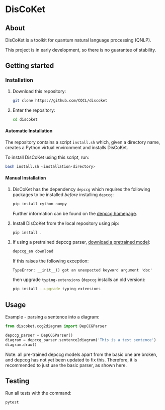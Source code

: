 # DisCoKet

## About

DisCoKet is a toolkit for quantum natural language processing (QNLP).

This project is in early development, so there is no guarantee of
stability.

## Getting started

### Installation

1. Download this repository:
   ```bash
   git clone https://github.com/CQCL/discoket
   ```

2. Enter the repository:
   ```bash
   cd discoket
   ```

#### Automatic Installation

The repository contains a script `install.sh` which, given a directory
name, creates a Python virtual environment and installs DisCoKet.

To install DisCoKet using this script, run:
```bash
bash install.sh <installation-directory>
```

#### Manual Installation

1. DisCoKet has the dependency `depccg` which requires the following
   packages to be installed *before* installing `depccg`:
   ```bash
   pip install cython numpy
   ```
   Further information can be found on the
   [depccg homepage](//github.com/masashi-y/depccg).

2. Install DisCoKet from the local repository using pip:
   ```bash
   pip install .
   ```

3. If using a pretrained depccg parser,
[download a pretrained model](//github.com/masashi-y/depccg#using-a-pretrained-english-parser):
   ```bash
   depccg_en download
   ```

   If this raises the following exception:
   ```
   TypeError: __init__() got an unexpected keyword argument 'doc'
   ```
   then upgrade `typing-extensions` (`depccg` installs an old version):
   ```bash
   pip install --upgrade typing-extensions
   ```

## Usage

Example - parsing a sentence into a diagram:

```python
from discoket.ccg2diagram import DepCCGParser

depccg_parser = DepCCGParser()
diagram = depccg_parser.sentence2diagram('This is a test sentence')
diagram.draw()
```

Note: all pre-trained depccg models apart from the basic one are broken,
and depccg has not yet been updated to fix this. Therefore, it is
recommended to just use the basic parser, as shown here.

## Testing

Run all tests with the command:

```bash
pytest
```
